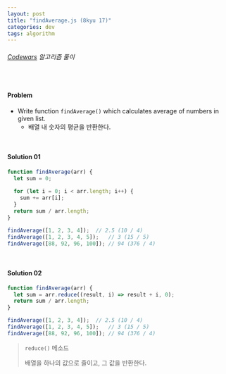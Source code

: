 ```yaml
---
layout: post
title: "findAverage.js (8kyu 17)"
categories: dev
tags: algorithm
---
```


###### [Codewars](https://www.codewars.com) 알고리즘 풀이

<br>

#### Problem

- Write function `findAverage()` which calculates average of numbers in given list.
  - 배열 내 숫자의 평균을 반환한다.

<br>

#### Solution 01

```js
function findAverage(arr) {
  let sum = 0;
  
  for (let i = 0; i < arr.length; i++) {
    sum += arr[i];
  }
  return sum / arr.length;
}

findAverage([1, 2, 3, 4]);	// 2.5 (10 / 4)
findAverage([1, 2, 3, 4, 5]);	// 3 (15 / 5)
findAverage([88, 92, 96, 100]);	// 94 (376 / 4)
```

<br>

#### Solution 02

```js
function findAverage(arr) {
  let sum = arr.reduce((result, i) => result + i, 0);
  return sum / arr.length;
}

findAverage([1, 2, 3, 4]);	// 2.5 (10 / 4)
findAverage([1, 2, 3, 4, 5]);	// 3 (15 / 5)
findAverage([88, 92, 96, 100]);	// 94 (376 / 4)
```

> `reduce()` 메소드
>
> 배열을 하나의 값으로 줄이고, 그 값을 반환한다.

<br>

<br>